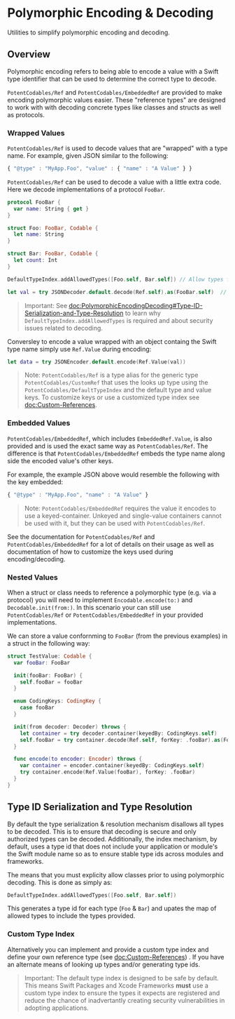 # Polymorphic Encoding & Decoding

Utilities to simplify polymorphic encoding and decoding.

## Overview

Polymorphic encoding refers to being able to encode a value with a Swift type identifier that can be used to determine
the correct type to decode.

``PotentCodables/Ref`` and ``PotentCodables/EmbeddedRef`` are provided to make encoding polymorphic values easier.
These "reference types" are designed to work with with decoding concrete types like classes and structs as well as
protocols.

### Wrapped Values

``PotentCodables/Ref`` is used to decode values that are "wrapped" with a type name. For example, given JSON similar
to the following:
```javascript
{ "@type" : "MyApp.Foo", "value" : { "name" : "A Value" } }
```

``PotentCodables/Ref`` can be used to decode a value with a little extra code. Here we decode implementations of a 
protocol `FooBar`.
```swift
protocol FooBar {
  var name: String { get }
}

struct Foo: FooBar, Codable {
  let name: String
}

struct Bar: FooBar, Codable {
  let count: Int
}

DefaultTypeIndex.addAllowedTypes([Foo.self, Bar.self]) // Allow types for polymorphic decoding

let val = try JSONDecoder.default.decode(Ref.self).as(FooBar.self)  // Decode a `FooBar` and use `as` to cast or throw an error.
```
> Important: See <doc:PolymorphicEncodingDecoding#Type-ID-Serialization-and-Type-Resolution> to learn why
`DefaultTypeIndex.addAllowedTypes` is required and about security issues related to decoding. 

Conversley to encode a value wrapped with an object containg the Swift type name simply use `Ref.Value` during
encoding:
```swift
let data = try JSONEncoder.default.encode(Ref.Value(val))
```

> Note: ``PotentCodables/Ref`` is a type alias for the generic type ``PotentCodables/CustomRef`` that uses the
looks up type using the ``PotentCodables/DefaultTypeIndex`` and the default type and value keys. To customize keys
or use a customized type index see <doc:Custom-References>.

### Embedded Values

``PotentCodables/EmbeddedRef``, which includes `EmbeddedRef.Value`, is also
provided and is used the exact same way as ``PotentCodables/Ref``. The difference is that 
``PotentCodables/EmbeddedRef`` embeds the type name along side the encoded value's other keys.

For example, the example JSON above would resemble the following with the key embedded:
```javascript
{ "@type" : "MyApp.Foo", "name" : "A Value" }
```

> Note: ``PotentCodables/EmbeddedRef`` requires the value it encodes to use a keyed-container.  Unkeyed and
single-value containers cannot be used with it, but they can be used with ``PotentCodables/Ref``.

See the documentation for ``PotentCodables/Ref`` and ``PotentCodables/EmbeddedRef`` for a lot of details on their usage
as well as documentation of how to customize the keys used during encoding/decoding. 

### Nested Values

When a struct or class needs to reference a polymorphic type (e.g. via a protocol) you will need to implement
`Encodable.encode(to:)` and `Decodable.init(from:)`. In this scenario your can still use ``PotentCodables/Ref`` or
``PotentCodables/EmbeddedRef`` in your provided implementations.

We can store a value confornming to `FooBar` (from the previous examples) in a struct in the following way: 

```swift
struct TestValue: Codable {
  var fooBar: FooBar

  init(fooBar: FooBar) {
    self.fooBar = fooBar
  }

  enum CodingKeys: CodingKey {
    case fooBar
  }

  init(from decoder: Decoder) throws {
    let container = try decoder.container(keyedBy: CodingKeys.self)
    self.fooBar = try container.decode(Ref.self, forKey: .fooBar).as(FooBar.self)
  }

  func encode(to encoder: Encoder) throws {
    var container = encoder.container(keyedBy: CodingKeys.self)
    try container.encode(Ref.Value(fooBar), forKey: .fooBar)
  }
}
```

## Type ID Serialization and Type Resolution

By default the type serialization & resolution mechanism disallows all types to be
decoded. This is to ensure that decoding is secure and only authorized types can be decoded. Additionally, the index
mechanism, by default, uses a type id that does not include your application or module's the Swift module name so as
to ensure stable type ids across modules and frameworks.

The means that you must explicity allow classes prior to using polymorphic decoding. This is done as simply as:
```swift
DefaultTypeIndex.addAllowedTypes([Foo.self, Bar.self])
```
This generates a type id for each type (`Foo` & `Bar`) and upates the map of allowed types to include the types
provided.

### Custom Type Index

Alternatively you can implement and provide a custom type index and define your own reference type (see
<doc:Custom-References>) . If you have an alternate means of looking up types and/or generating type ids.

> Important: The default type index is designed to be safe by default. This means Swift Packages and Xcode Frameworks
**must** use a custom type index to ensure the types it expects are registered and reduce the chance of inadvertantly
creating security vulnerabilities in adopting applications.

